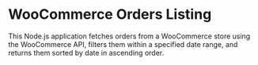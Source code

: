 # WooCommerce Orders Listing

This Node.js application fetches orders from a WooCommerce store using the WooCommerce API, filters them within a specified date range, and returns them sorted by date in ascending order.